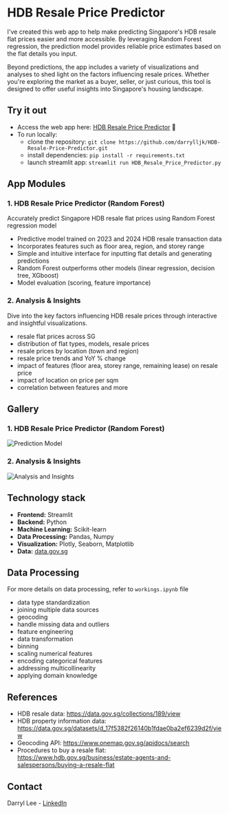 # HDB Resale Price Predictor

I've created this web app to help make predicting Singapore's HDB resale flat prices easier and more accessible. By leveraging Random Forest regression, the prediction model provides reliable price estimates based on the flat details you input. 

Beyond predictions, the app includes a variety of visualizations and analyses to shed light on the factors influencing resale prices. Whether you're exploring the market as a buyer, seller, or just curious, this tool is designed to offer useful insights into Singapore's housing landscape.

## Try it out
- Access the web app here: [HDB Resale Price Predictor](https://hdb-resale-predictor.streamlit.app/) 🚀
- To run locally:
  - clone the repository: `git clone https://github.com/darrylljk/HDB-Resale-Price-Predictor.git`
  - install dependencies: `pip install -r requirements.txt`
  - launch streamlit app: `streamlit run HDB_Resale_Price_Predictor.py`

## App Modules
### 1. HDB Resale Price Predictor (Random Forest)
Accurately predict Singapore HDB resale flat prices using Random Forest regression model
- Predictive model trained on 2023 and 2024 HDB resale transaction data
- Incorporates features such as floor area, region, and storey range
- Simple and intuitive interface for inputting flat details and generating predictions
- Random Forest outperforms other models (linear regression, decision tree, XGboost)
- Model evaluation (scoring, feature importance)

### 2. Analysis & Insights
Dive into the key factors influencing HDB resale prices through interactive and insightful visualizations.
- resale flat prices across SG
- distribution of flat types, models, resale prices
- resale prices by location (town and region)
- resale price trends and YoY % change
- impact of features (floor area, storey range, remaining lease) on resale price
- impact of location on price per sqm
- correlation between features
and more

## Gallery
### 1. HDB Resale Price Predictor (Random Forest)
![Prediction Model](https://github.com/user-attachments/assets/3aa6b273-8c67-4181-945a-89acec90784f)
### 2. Analysis & Insights
![Analysis and Insights](https://github.com/user-attachments/assets/d447fc54-be55-4d94-88c3-98b3be162484)

## Technology stack
- **Frontend:** Streamlit
- **Backend:** Python
- **Machine Learning:** Scikit-learn
- **Data Processing:** Pandas, Numpy
- **Visualization:** Plotly, Seaborn, Matplotlib
- **Data:** [data.gov.sg](https://data.gov.sg/collections/189/view)

## Data Processing
For more details on data processing, refer to `workings.ipynb` file
- data type standardization
- joining multiple data sources
- geocoding
- handle missing data and outliers
- feature engineering
- data transformation
- binning
- scaling numerical features
- encoding categorical features
- addressing multicollinearity
- applying domain knowledge

## References
- HDB resale data: https://data.gov.sg/collections/189/view
- HDB property information data: https://data.gov.sg/datasets/d_17f5382f26140b1fdae0ba2ef6239d2f/view
- Geocoding API: https://www.onemap.gov.sg/apidocs/search
- Procedures to buy a resale flat: https://www.hdb.gov.sg/business/estate-agents-and-salespersons/buying-a-resale-flat

## Contact
Darryl Lee - [LinkedIn](https://www.linkedin.com/in/darryl-lee-jk/)
